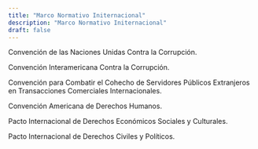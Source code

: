 ```yaml
---
title: "Marco Normativo Initernacional"
description: "Marco Normativo Initernacional"
draft: false
---
```


Convención de las Naciones Unidas Contra la Corrupción.

Convención Interamericana Contra la Corrupción.

Convención para Combatir el Cohecho de Servidores Públicos Extranjeros en Transacciones Comerciales Internacionales.

Convención Americana de Derechos Humanos.

Pacto Internacional de Derechos Económicos Sociales y Culturales.

Pacto Internacional de Derechos Civiles y Políticos.
